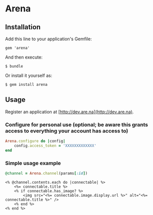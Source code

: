 # Arena

## Installation

Add this line to your application's Gemfile:

    gem 'arena'

And then execute:

    $ bundle

Or install it yourself as:

    $ gem install arena

## Usage

Register an application at [http://dev.are.na](http://dev.are.na).

### Configure for personal use (optional; be aware this grants access to everything your account has access to)
```ruby
Arena.configure do |config|
    config.access_token = 'XXXXXXXXXXXXX'
end
```

### Simple usage example

```ruby
@channel = Arena.channel(params[:id])
```

```erb
<% @channel.contents.each do |connectable| %>
    <%= connectable.title %>
    <% if connectable.has_image? %>
        <img src="<%= connectable.image.display.url %>" alt="<%= connectable.title %>" />
    <% end %>
<% end %>
```
